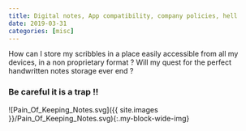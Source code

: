 ```yaml
---
title: Digital notes, App compatibility, company policies, hell
date: 2019-03-31
categories: [misc]
---
```


How can I store my scribbles in a place easily accessible from all my devices, in a non proprietary format ?
Will my quest for the perfect handwritten notes storage ever end ?

### Be careful it is a trap !!

![Pain_Of_Keeping_Notes.svg]({{ site.images }}/Pain_Of_Keeping_Notes.svg){:.my-block-wide-img}
